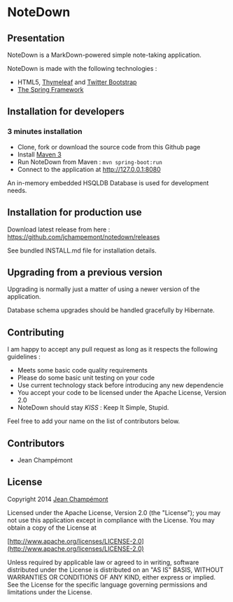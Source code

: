 NoteDown
=============

Presentation
-------------
NoteDown is a MarkDown-powered simple note-taking application.

NoteDown is made with the following technologies :

- HTML5, [Thymeleaf](http://www.thymeleaf.org/) and [Twitter Bootstrap](http://twitter.github.com/bootstrap/)
- [The Spring Framework](http://www.springsource.org/)

Installation for developers
---------------------------
### 3 minutes installation

- Clone, fork or download the source code from this Github page
- Install [Maven 3](http://maven.apache.org/)
- Run NoteDown from Maven : `mvn spring-boot:run`
- Connect to the application at http://127.0.0.1:8080

An in-memory embedded HSQLDB Database is used for development needs.

Installation for production use
-------------------------------
Download latest release from here : https://github.com/jchampemont/notedown/releases

See bundled INSTALL.md file for installation details.


Upgrading from a previous version
---------------------------------------
Upgrading is normally just a matter of using a newer version of the application.

Database schema upgrades should be handled gracefully by Hibernate.

Contributing
------------
I am happy to accept any pull request as long as it respects the following guidelines :

- Meets some basic code quality requirements
- Please do some basic unit testing on your code
- Use current technology stack before introducing any new dependencie
- You accept your code to be licensed under the Apache License, Version 2.0
- NoteDown should stay *KISS* : Keep It Simple, Stupid.

Feel free to add your name on the list of contributors below.

Contributors
------------

- Jean Champémont

License
-------

Copyright 2014 [Jean Champémont](http://www.jeanchampemont.com)

Licensed under the Apache License, Version 2.0 (the "License");
you may not use this application except in compliance with the License.
You may obtain a copy of the License at

[http://www.apache.org/licenses/LICENSE-2.0](http://www.apache.org/licenses/LICENSE-2.0)

Unless required by applicable law or agreed to in writing, software
distributed under the License is distributed on an "AS IS" BASIS,
WITHOUT WARRANTIES OR CONDITIONS OF ANY KIND, either express or implied.
See the License for the specific language governing permissions and
limitations under the License.
